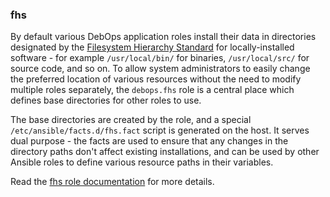 ### fhs

By default various DebOps application roles install their data in
directories designated by the [Filesystem Hierarchy
Standard](https://en.wikipedia.org/wiki/Filesystem_Hierarchy_Standard)
for locally-installed software - for example `/usr/local/bin/` for
binaries, `/usr/local/src/` for source code, and so on. To allow system
administrators to easily change the preferred location of various
resources without the need to modify multiple roles separately, the
`debops.fhs` role is a central place which defines base directories for
other roles to use.

The base directories are created by the role, and a special
`/etc/ansible/facts.d/fhs.fact` script is generated on the host. It
serves dual purpose - the facts are used to ensure that any changes in
the directory paths don't affect existing installations, and can be used
by other Ansible roles to define various resource paths in their
variables.

Read the [fhs role documentation](https://docs.debops.org/en/stable-3.0/ansible/roles/fhs/) for more details.
